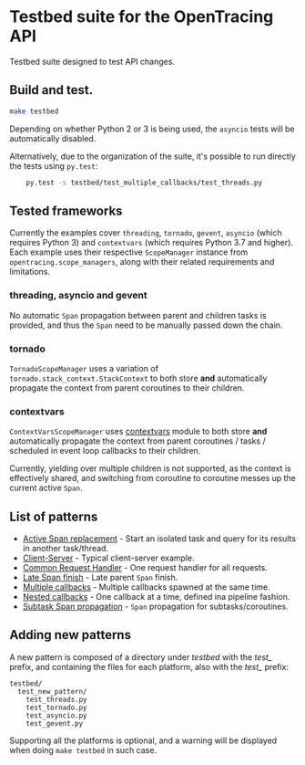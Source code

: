 # Testbed suite for the OpenTracing API

Testbed suite designed to test API changes.

## Build and test.

```sh
make testbed
```

Depending on whether Python 2 or 3 is being used, the `asyncio` tests will be automatically disabled.

Alternatively, due to the organization of the suite, it's possible to run directly the tests using `py.test`:

```sh
    py.test -s testbed/test_multiple_callbacks/test_threads.py
```

## Tested frameworks

Currently the examples cover `threading`, `tornado`, `gevent`, `asyncio` (which requires Python 3) and `contextvars` (which requires Python 3.7 and higher). Each example uses their respective `ScopeManager` instance from `opentracing.scope_managers`, along with their related requirements and limitations.

### threading, asyncio and gevent

No automatic `Span` propagation between parent and children tasks is provided, and thus the `Span` need to be manually passed down the chain.

### tornado

`TornadoScopeManager` uses a variation of `tornado.stack_context.StackContext` to both store **and** automatically propagate the context from parent coroutines to their children. 

### contextvars

`ContextVarsScopeManager` uses [contextvars](https://docs.python.org/3/library/contextvars.html) module to both store **and** automatically propagate the context from parent coroutines / tasks / scheduled in event loop callbacks to their children.

Currently, yielding over multiple children is not supported, as the context is effectively shared, and switching from coroutine to coroutine messes up the current active `Span`.

## List of patterns

- [Active Span replacement](test_active_span_replacement) - Start an isolated task and query for its results in another task/thread.
- [Client-Server](test_client_server) - Typical client-server example.
- [Common Request Handler](test_common_request_handler) - One request handler for all requests.
- [Late Span finish](test_late_span_finish) - Late parent `Span` finish.
- [Multiple callbacks](test_multiple_callbacks) - Multiple callbacks spawned at the same time.
- [Nested callbacks](test_nested_callbacks) - One callback at a time, defined ina pipeline fashion.
- [Subtask Span propagation](test_subtask_span_propagation) - `Span` propagation for subtasks/coroutines.

## Adding new patterns

A new pattern is composed of a directory under *testbed* with the *test_* prefix, and containing the files for each platform, also with the *test_* prefix:

```
testbed/
  test_new_pattern/
    test_threads.py
    test_tornado.py
    test_asyncio.py
    test_gevent.py
```

Supporting all the platforms is optional, and a warning will be displayed when doing `make testbed` in such case.

